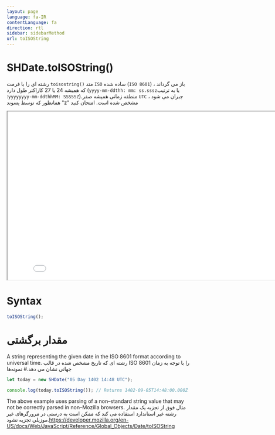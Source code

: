 ```yaml
---
layout: page
language: fa-IR
contentLanguage: fa
direction: rtl
sidebar: sidebarMethod
url: toISOString
---
```


# SHDate.toISOString()

متد <code dir = "ltr">toisostring()</code> رشته ای را با فرمت `ISO` ساده شده (`ISO 8601`) باز می گرداند ، که همیشه 24 یا 27 کاراکتر طول دارد (`yyyy-mm-ddthh: mm: ss.sssz`یا به ترتیب :`yyyyyyyy-mm-ddthhMM: SSSSSZ`).منطقه زمانی همیشه صفر `UTC` جبران می شود ، همانطور که توسط پسوند "z" مشخص شده است.
امتحان کنید

<iframe style="width: 830px; height: 460px;" src="/SHDateTime-js/examples/live.html?function=toISOString" title="MDN Web Docs Interactive Example" loading="lazy"></iframe>
<br/>

# Syntax

```js
toISOString();
```

# مقدار برگشتی

A string representing the given date in the ISO 8601 format according to universal time.
رشته ای که تاریخ مشخص شده در قالب ISO 8601 را با توجه به زمان جهانی نشان می دهد.# نمونه‌ها

```js
let today = new SHDate("05 Day 1402 14:48 UTC");

console.log(today.toISOString()); // Returns 1402-09-05T14:48:00.000Z
```

The above example uses parsing of a non–standard string value that may not be correctly parsed in non–Mozilla browsers.
مثال فوق از تجزیه یک مقدار رشته غیر استاندارد استفاده می کند که ممکن است به درستی در مرورگرهای غیر موزیلی تجزیه نشود.https://developer.mozilla.org/en-US/docs/Web/JavaScript/Reference/Global_Objects/Date/toISOString
